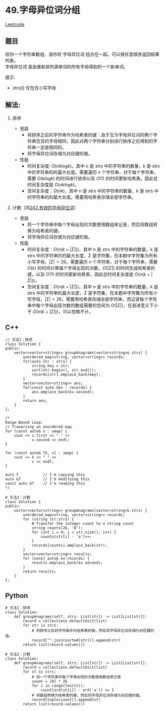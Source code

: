 # 49.字母异位词分组
[Leetcode](https://leetcode-cn.com/problems/group-anagrams/description/)

## 题目
给你一个字符串数组，请你将 字母异位词 组合在一起。可以按任意顺序返回结果列表。  
字母异位词 是由重新排列源单词的所有字母得到的一个新单词。

提示:  
* strs[i] 仅包含小写字母

## 解法:  
1. 排序
    * 思路
        * 将排序之后的字符串作为哈希表的键：由于互为字母异位词的两个字符串包含的字母相同，因此对两个字符串分别进行排序之后得到的字符串一定是相同的。
        * 将字母异位词存储为对应键的值。
    * 性能
        * 时间复杂度: $O(nklogk)$。其中 n 是 strs 中的字符串的数量，k 是 strs 中的字符串的的最大长度。需要遍历 n 个字符串，对于每个字符串，需要 $O(klog⁡k)$ 的时间进行排序以及 $O(1)$ 的时间更新哈希表。因此总时间复杂度是 $O(nklog⁡k)$。
        * 空间复杂度：$O(nk)$，其中 n 是 strs 中的字符串的数量，k 是 strs 中的字符串的的最大长度。需要用哈希表存储全部字符串。
        
2. 计数（同[242.有效的字母异位词](./242_valid-anagram.md)）
    * 思路
        * 将一个字符串中每个字母出现的次数使用数组来记录，然后将数组转换为哈希表的键。
        * 将字母异位词存储为对应键的值。
    * 性能
        * 时间复杂度：$O(n(k+|Σ|))$，其中 n 是 strs 中的字符串的数量，k 是 strs 中的字符串的的最大长度，$Σ$ 是字符集，在本题中字符集为所有小写字母，$|Σ|=26$。需要遍历 n 个字符串，对于每个字符串，需要 $O(k)$ 的时间计算每个字母出现的次数，$O(|Σ|)$ 的时间生成哈希表的键，以及 $O(1)$ 的时间更新哈希表，因此总时间复杂度是 $O(n(k+|Σ|))$。
        * 空间复杂度：$O(n(k+|Σ|))$，其中 n 是 strs 中的字符串的数量，k 是 strs 中的字符串的最大长度，$Σ$ 是字符集，在本题中字符集为所有小写字母，$|Σ|=26$。需要用哈希表存储全部字符串，而记录每个字符串中每个字母出现次数的数组需要的空间为 $O(|Σ|)$，在渐进意义下小于 $O(n(k+|Σ|))$，可以忽略不计。

## C++
```
// 方法1：排序
class Solution {
public:
    vector<vector<string>> groupAnagrams(vector<string>& strs) {
        unordered_map<string, vector<string>> records;
        for(auto str : strs) {
            string key = str;
            sort(str.begin(), str.end());
            records[str].emplace_back(key);
        }
        vector<vector<string>> ans;
        for(const auto &kv : records) {
            ans.emplace_back(kv.second);
        }
        return ans;
    }
};

/*
Range-Based Loop:
// Traversing an unordered map
for (const auto& x : umap) {
    cout << x.first << " " << 
            x.second << endl;
}

for (const auto& [k, v] : umap) {
    cout << k << " " << 
            v << endl;
}

auto T           // I'm copying this
auto &T          // I'm modifying this
const auto &T    // I'm reading this
*/
```

```
# 方法2：计数
class Solution {
public:
    vector<vector<string>> groupAnagrams(vector<string>& strs) {
        unordered_map<string, vector<string>> records;
        for (string str:strs) {
            # Transfer the integer count to a string count
            string counts(26, '0');
            for (int i = 0; i < str.size(); i++) {
                counts[str[i] - 'a']++;
            }
            records[counts].emplace_back(str);
        }
        vector<vector<string>> results;
        for (const auto& kv:records) {
            results.emplace_back(kv.second);
        }
        return results;
    }
};
```


## Python
```
# 方法1：排序
class Solution:
    def groupAnagrams(self, strs: List[str]) -> List[List[str]]:
        record = collections.defaultdict(list)
        for str in strs:
            # 将排序之后的字符串作为哈希表的键，然后将字母异位词存储为对应键的值。
            record["".join(sorted(str))].append(str)
        return list(record.values())
```

```
# 方法2：计数
class Solution:
    def groupAnagrams(self, strs: List[str]) -> List[List[str]]:
        record = collections.defaultdict(list)
        for st in strs:
            # 将一个字符串中每个字母出现的次数使用数组来记录
            count = [0] * 26
            for i in range(len(st)):
                count[ord(st[i]) - ord('a')] += 1
            # 将数组转换为哈希表的键，然后将字母异位词存储为对应键的值。
            record[tuple(count)].append(st)
        return list(record.values())
```
